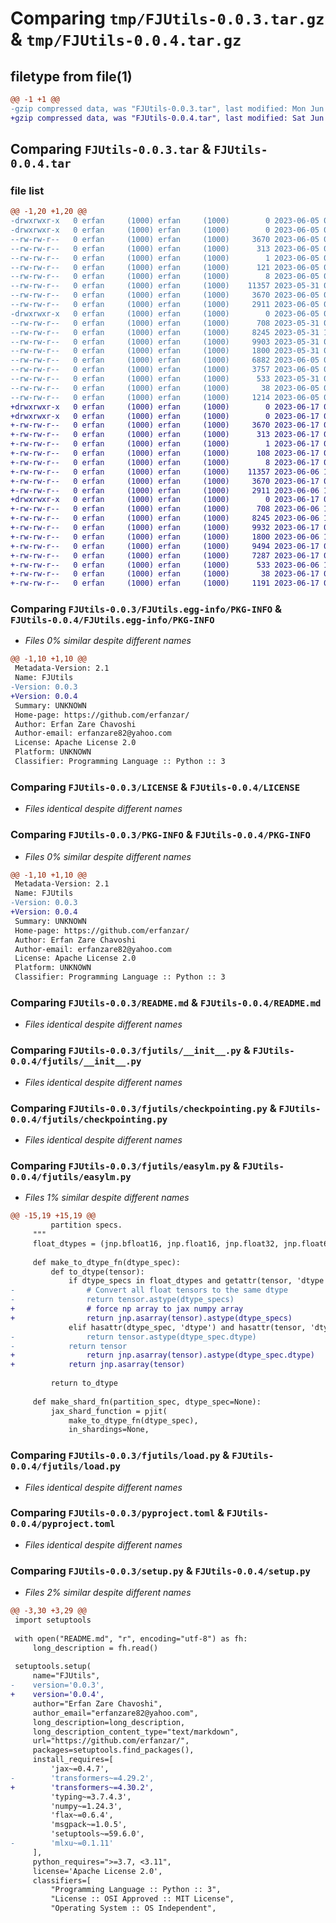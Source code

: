 # Comparing `tmp/FJUtils-0.0.3.tar.gz` & `tmp/FJUtils-0.0.4.tar.gz`

## filetype from file(1)

```diff
@@ -1 +1 @@
-gzip compressed data, was "FJUtils-0.0.3.tar", last modified: Mon Jun  5 08:36:48 2023, max compression
+gzip compressed data, was "FJUtils-0.0.4.tar", last modified: Sat Jun 17 07:38:35 2023, max compression
```

## Comparing `FJUtils-0.0.3.tar` & `FJUtils-0.0.4.tar`

### file list

```diff
@@ -1,20 +1,20 @@
-drwxrwxr-x   0 erfan     (1000) erfan     (1000)        0 2023-06-05 08:36:48.474817 FJUtils-0.0.3/
-drwxrwxr-x   0 erfan     (1000) erfan     (1000)        0 2023-06-05 08:36:48.470817 FJUtils-0.0.3/FJUtils.egg-info/
--rw-rw-r--   0 erfan     (1000) erfan     (1000)     3670 2023-06-05 08:36:48.000000 FJUtils-0.0.3/FJUtils.egg-info/PKG-INFO
--rw-rw-r--   0 erfan     (1000) erfan     (1000)      313 2023-06-05 08:36:48.000000 FJUtils-0.0.3/FJUtils.egg-info/SOURCES.txt
--rw-rw-r--   0 erfan     (1000) erfan     (1000)        1 2023-06-05 08:36:48.000000 FJUtils-0.0.3/FJUtils.egg-info/dependency_links.txt
--rw-rw-r--   0 erfan     (1000) erfan     (1000)      121 2023-06-05 08:36:48.000000 FJUtils-0.0.3/FJUtils.egg-info/requires.txt
--rw-rw-r--   0 erfan     (1000) erfan     (1000)        8 2023-06-05 08:36:48.000000 FJUtils-0.0.3/FJUtils.egg-info/top_level.txt
--rw-rw-r--   0 erfan     (1000) erfan     (1000)    11357 2023-05-31 06:53:13.000000 FJUtils-0.0.3/LICENSE
--rw-rw-r--   0 erfan     (1000) erfan     (1000)     3670 2023-06-05 08:36:48.470817 FJUtils-0.0.3/PKG-INFO
--rw-rw-r--   0 erfan     (1000) erfan     (1000)     2911 2023-06-05 08:34:56.000000 FJUtils-0.0.3/README.md
-drwxrwxr-x   0 erfan     (1000) erfan     (1000)        0 2023-06-05 08:36:48.470817 FJUtils-0.0.3/fjutils/
--rw-rw-r--   0 erfan     (1000) erfan     (1000)      708 2023-05-31 08:45:55.000000 FJUtils-0.0.3/fjutils/__init__.py
--rw-rw-r--   0 erfan     (1000) erfan     (1000)     8245 2023-05-31 15:57:33.000000 FJUtils-0.0.3/fjutils/checkpointing.py
--rw-rw-r--   0 erfan     (1000) erfan     (1000)     9903 2023-05-31 08:28:39.000000 FJUtils-0.0.3/fjutils/easylm.py
--rw-rw-r--   0 erfan     (1000) erfan     (1000)     1800 2023-05-31 08:45:55.000000 FJUtils-0.0.3/fjutils/load.py
--rw-rw-r--   0 erfan     (1000) erfan     (1000)     6882 2023-06-05 08:30:43.000000 FJUtils-0.0.3/fjutils/optimizers.py
--rw-rw-r--   0 erfan     (1000) erfan     (1000)     3757 2023-06-05 08:19:58.000000 FJUtils-0.0.3/fjutils/utils.py
--rw-rw-r--   0 erfan     (1000) erfan     (1000)      533 2023-05-31 08:31:14.000000 FJUtils-0.0.3/pyproject.toml
--rw-rw-r--   0 erfan     (1000) erfan     (1000)       38 2023-06-05 08:36:48.474817 FJUtils-0.0.3/setup.cfg
--rw-rw-r--   0 erfan     (1000) erfan     (1000)     1214 2023-06-05 08:36:45.000000 FJUtils-0.0.3/setup.py
+drwxrwxr-x   0 erfan     (1000) erfan     (1000)        0 2023-06-17 07:38:35.353042 FJUtils-0.0.4/
+drwxrwxr-x   0 erfan     (1000) erfan     (1000)        0 2023-06-17 07:38:35.353042 FJUtils-0.0.4/FJUtils.egg-info/
+-rw-rw-r--   0 erfan     (1000) erfan     (1000)     3670 2023-06-17 07:38:35.000000 FJUtils-0.0.4/FJUtils.egg-info/PKG-INFO
+-rw-rw-r--   0 erfan     (1000) erfan     (1000)      313 2023-06-17 07:38:35.000000 FJUtils-0.0.4/FJUtils.egg-info/SOURCES.txt
+-rw-rw-r--   0 erfan     (1000) erfan     (1000)        1 2023-06-17 07:38:35.000000 FJUtils-0.0.4/FJUtils.egg-info/dependency_links.txt
+-rw-rw-r--   0 erfan     (1000) erfan     (1000)      108 2023-06-17 07:38:35.000000 FJUtils-0.0.4/FJUtils.egg-info/requires.txt
+-rw-rw-r--   0 erfan     (1000) erfan     (1000)        8 2023-06-17 07:38:35.000000 FJUtils-0.0.4/FJUtils.egg-info/top_level.txt
+-rw-rw-r--   0 erfan     (1000) erfan     (1000)    11357 2023-06-06 11:02:09.000000 FJUtils-0.0.4/LICENSE
+-rw-rw-r--   0 erfan     (1000) erfan     (1000)     3670 2023-06-17 07:38:35.353042 FJUtils-0.0.4/PKG-INFO
+-rw-rw-r--   0 erfan     (1000) erfan     (1000)     2911 2023-06-06 11:02:09.000000 FJUtils-0.0.4/README.md
+drwxrwxr-x   0 erfan     (1000) erfan     (1000)        0 2023-06-17 07:38:35.353042 FJUtils-0.0.4/fjutils/
+-rw-rw-r--   0 erfan     (1000) erfan     (1000)      708 2023-06-06 11:02:09.000000 FJUtils-0.0.4/fjutils/__init__.py
+-rw-rw-r--   0 erfan     (1000) erfan     (1000)     8245 2023-06-06 11:02:09.000000 FJUtils-0.0.4/fjutils/checkpointing.py
+-rw-rw-r--   0 erfan     (1000) erfan     (1000)     9932 2023-06-17 07:11:27.000000 FJUtils-0.0.4/fjutils/easylm.py
+-rw-rw-r--   0 erfan     (1000) erfan     (1000)     1800 2023-06-06 11:02:09.000000 FJUtils-0.0.4/fjutils/load.py
+-rw-rw-r--   0 erfan     (1000) erfan     (1000)     9494 2023-06-17 07:36:45.000000 FJUtils-0.0.4/fjutils/optimizers.py
+-rw-rw-r--   0 erfan     (1000) erfan     (1000)     7287 2023-06-17 07:27:33.000000 FJUtils-0.0.4/fjutils/utils.py
+-rw-rw-r--   0 erfan     (1000) erfan     (1000)      533 2023-06-06 11:02:09.000000 FJUtils-0.0.4/pyproject.toml
+-rw-rw-r--   0 erfan     (1000) erfan     (1000)       38 2023-06-17 07:38:35.353042 FJUtils-0.0.4/setup.cfg
+-rw-rw-r--   0 erfan     (1000) erfan     (1000)     1191 2023-06-17 07:38:01.000000 FJUtils-0.0.4/setup.py
```

### Comparing `FJUtils-0.0.3/FJUtils.egg-info/PKG-INFO` & `FJUtils-0.0.4/FJUtils.egg-info/PKG-INFO`

 * *Files 0% similar despite different names*

```diff
@@ -1,10 +1,10 @@
 Metadata-Version: 2.1
 Name: FJUtils
-Version: 0.0.3
+Version: 0.0.4
 Summary: UNKNOWN
 Home-page: https://github.com/erfanzar/
 Author: Erfan Zare Chavoshi
 Author-email: erfanzare82@yahoo.com
 License: Apache License 2.0
 Platform: UNKNOWN
 Classifier: Programming Language :: Python :: 3
```

### Comparing `FJUtils-0.0.3/LICENSE` & `FJUtils-0.0.4/LICENSE`

 * *Files identical despite different names*

### Comparing `FJUtils-0.0.3/PKG-INFO` & `FJUtils-0.0.4/PKG-INFO`

 * *Files 0% similar despite different names*

```diff
@@ -1,10 +1,10 @@
 Metadata-Version: 2.1
 Name: FJUtils
-Version: 0.0.3
+Version: 0.0.4
 Summary: UNKNOWN
 Home-page: https://github.com/erfanzar/
 Author: Erfan Zare Chavoshi
 Author-email: erfanzare82@yahoo.com
 License: Apache License 2.0
 Platform: UNKNOWN
 Classifier: Programming Language :: Python :: 3
```

### Comparing `FJUtils-0.0.3/README.md` & `FJUtils-0.0.4/README.md`

 * *Files identical despite different names*

### Comparing `FJUtils-0.0.3/fjutils/__init__.py` & `FJUtils-0.0.4/fjutils/__init__.py`

 * *Files identical despite different names*

### Comparing `FJUtils-0.0.3/fjutils/checkpointing.py` & `FJUtils-0.0.4/fjutils/checkpointing.py`

 * *Files identical despite different names*

### Comparing `FJUtils-0.0.3/fjutils/easylm.py` & `FJUtils-0.0.4/fjutils/easylm.py`

 * *Files 1% similar despite different names*

```diff
@@ -15,19 +15,19 @@
         partition specs.
     """
     float_dtypes = (jnp.bfloat16, jnp.float16, jnp.float32, jnp.float64)
 
     def make_to_dtype_fn(dtype_spec):
         def to_dtype(tensor):
             if dtype_specs in float_dtypes and getattr(tensor, 'dtype', None) in float_dtypes:
-                # Convert all float tensors to the same dtype
-                return tensor.astype(dtype_specs)
+                # force np array to jax numpy array
+                return jnp.asarray(tensor).astype(dtype_specs)
             elif hasattr(dtype_spec, 'dtype') and hasattr(tensor, 'dtype'):
-                return tensor.astype(dtype_spec.dtype)
-            return tensor
+                return jnp.asarray(tensor).astype(dtype_spec.dtype)
+            return jnp.asarray(tensor)
 
         return to_dtype
 
     def make_shard_fn(partition_spec, dtype_spec=None):
         jax_shard_function = pjit(
             make_to_dtype_fn(dtype_spec),
             in_shardings=None,
```

### Comparing `FJUtils-0.0.3/fjutils/load.py` & `FJUtils-0.0.4/fjutils/load.py`

 * *Files identical despite different names*

### Comparing `FJUtils-0.0.3/pyproject.toml` & `FJUtils-0.0.4/pyproject.toml`

 * *Files identical despite different names*

### Comparing `FJUtils-0.0.3/setup.py` & `FJUtils-0.0.4/setup.py`

 * *Files 2% similar despite different names*

```diff
@@ -3,30 +3,29 @@
 import setuptools
 
 with open("README.md", "r", encoding="utf-8") as fh:
     long_description = fh.read()
 
 setuptools.setup(
     name="FJUtils",
-    version='0.0.3',
+    version='0.0.4',
     author="Erfan Zare Chavoshi",
     author_email="erfanzare82@yahoo.com",
     long_description=long_description,
     long_description_content_type="text/markdown",
     url="https://github.com/erfanzar/",
     packages=setuptools.find_packages(),
     install_requires=[
         'jax~=0.4.7',
-        'transformers~=4.29.2',
+        'transformers~=4.30.2',
         'typing~=3.7.4.3',
         'numpy~=1.24.3',
         'flax~=0.6.4',
         'msgpack~=1.0.5',
         'setuptools~=59.6.0',
-        'mlxu~=0.1.11'
     ],
     python_requires=">=3.7, <3.11",
     license='Apache License 2.0',
     classifiers=[
         "Programming Language :: Python :: 3",
         "License :: OSI Approved :: MIT License",
         "Operating System :: OS Independent",
```


